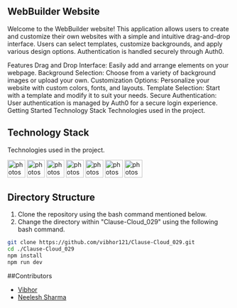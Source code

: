 ## WebBuilder Website
Welcome to the WebBuilder website! This application allows users to create and customize their own websites with a simple and intuitive drag-and-drop interface. Users can select templates, customize backgrounds, and apply various design options. Authentication is handled securely through Auth0.

Features
Drag and Drop Interface: Easily add and arrange elements on your webpage.
Background Selection: Choose from a variety of background images or upload your own.
Customization Options: Personalize your website with custom colors, fonts, and layouts.
Template Selection: Start with a template and modify it to suit your needs.
Secure Authentication: User authentication is managed by Auth0 for a secure login experience.
Getting Started
Technology Stack
Technologies used in the project.

## Technology Stack
Technologies used in the project.

<img src="https://www.vectorlogo.zone/logos/w3_html5/w3_html5-icon.svg" alt="photoshop" width="40" height="40"/> <img src="https://www.vectorlogo.zone/logos/w3_css/w3_css-icon.svg" alt="photoshop" width="40" height="40"/> <img src="https://upload.vectorlogo.zone/logos/javascript/images/806c2e30-cf85-4b36-81bb-037049603c34.svg" alt="photoshop" width="40" height="40"/>  <img src="https://www.vectorlogo.zone/logos/git-scm/git-scm-icon.svg" alt="photoshop" width="40" height="40"/> <img src="https://www.vectorlogo.zone/logos/github/github-icon.svg" alt="photoshop" width="40" height="40"/> <img src="https://www.vectorlogo.zone/logos/npmjs/npmjs-ar21.svg" alt="photoshop" width="40" height="40"/> <img src="https://www.vectorlogo.zone/logos/json/json-icon.svg" alt="photoshop" width="40" height="40"/> 

## Directory Structure
1. Clone the repository using the bash command mentioned below.
2. Change the directory within "Clause-Cloud_029" using the following bash command.

```bash
git clone https://github.com/vibhor121/Clause-Cloud_029.git
cd ./Clause-Cloud_029
npm install
npm run dev
```
##Contributors

- [Vibhor](https://github.com/vibhor121)
- [Neelesh Sharma](https://github.com/sneelesh182)

